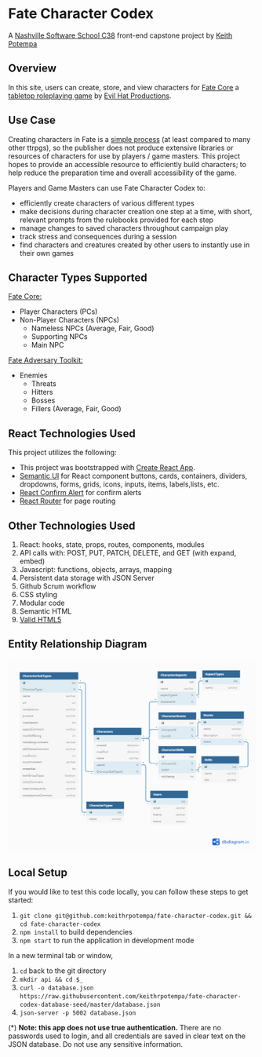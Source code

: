 # Fate Character Codex

A [Nashville Software School C38](https://github.com/nss-day-cohort-38) front-end capstone project by [Keith Potempa](https://github.com/keithrpotempa)

## Overview 

In this site, users can create, store, and view characters for [Fate Core](https://www.evilhat.com/home/fate-core/) a [tabletop roleplaying game](https://en.wikipedia.org/wiki/Tabletop_role-playing_game) by [Evil Hat Productions](https://www.evilhat.com).

## Use Case

Creating characters in Fate is a [simple process](https://fate-srd.com/fate-core/character-creation) (at least compared to many other ttrpgs), so the publisher does not produce extensive libraries or resources of characters for use by players / game masters. This project hopes to provide an accessible resource to efficiently build characters; to help reduce the preparation time and overall accessibility of the game. 

Players and Game Masters can use Fate Character Codex to:
 - efficiently create characters of various different types
 - make decisions during character creation one step at a time, with short, relevant prompts from the rulebooks provided for each step
 - manage changes to saved characters throughout campaign play
 - track stress and consequences during a session
 - find characters and creatures created by other users to instantly use in their own games

## Character Types Supported 

[Fate Core:](https://www.evilhat.com/home/fate-core/)  
- Player Characters (PCs)
- Non-Player Characters (NPCs)
  - Nameless NPCs (Average, Fair, Good)
  - Supporting NPCs
  - Main NPC

[Fate Adversary Toolkit:](https://www.evilhat.com/home/fate-adversary-toolkit/) 
- Enemies
  - Threats
  - Hitters
  - Bosses
  - Fillers (Average, Fair, Good)

## React Technologies Used

This project utilizes the following:
* This project was bootstrapped with [Create React App](https://github.com/facebook/create-react-app).
* [Semantic UI](https://semantic-ui.com/) for React component buttons, cards, containers, dividers, dropdowns, forms, grids, icons, inputs, items, labels,lists, etc.
* [React Confirm Alert](https://www.npmjs.com/package/react-confirm-alert) for confirm alerts
* [React Router](https://reacttraining.com/react-router/) for page routing

## Other Technologies Used

1. React: hooks, state, props, routes, components, modules
1. API calls with: POST, PUT, PATCH, DELETE, and GET (with expand, embed)
1. Javascript: functions, objects, arrays, mapping
1. Persistent data storage with JSON Server
1. Github Scrum workflow
1. CSS styling
1. Modular code
1. Semantic HTML
1. [Valid HTML5](https://validator.w3.org/)

## Entity Relationship Diagram
![ERD](./FCC_FE_ERD.png)

## Local Setup
If you would like to test this code locally, you can follow these steps to get started:

1. `git clone git@github.com:keithrpotempa/fate-character-codex.git && cd fate-character-codex`
1. `npm install` to build dependencies
1. `npm start` to run the application in development mode

In a new terminal tab or window, 
1. `cd` back to the git directory
1. `mkdir api && cd $_`
1. `curl -o database.json https://raw.githubusercontent.com/keithrpotempa/fate-character-codex-database-seed/master/database.json`
1. `json-server -p 5002 database.json`

(*) **Note: this app does not use true authentication.** There are no passwords used to login, and all credentials are saved in clear text on the JSON database. Do not use any sensitive information. 

